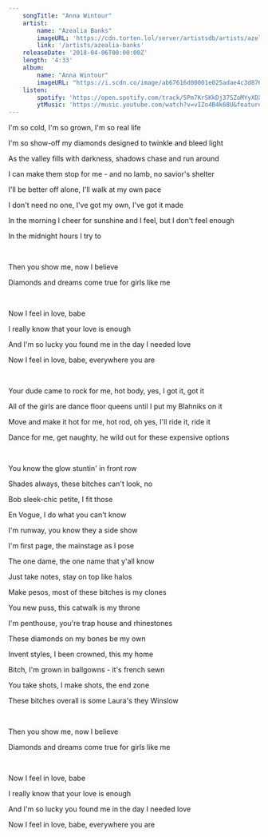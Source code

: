 ```yaml
---
    songTitle: "Anna Wintour"
    artist: 
        name: "Azealia Banks"
        imageURL: 'https://cdn.torten.lol/server/artistsdb/artists/azelia-banks.png'
        link: '/artists/azealia-banks'
    releaseDate: '2018-04-06T00:00:00Z'
    length: '4:33'
    album:
        name: "Anna Wintour"
        imageURL: "https://i.scdn.co/image/ab67616d00001e025adae4c3d876fed7c4952589"
    listen:
        spotify: 'https://open.spotify.com/track/5Pm7KrSKkDj37SZoMYyXDX'
        ytMusic: 'https://music.youtube.com/watch?v=vIZo4B4k68U&feature=gws_kp_track'
---
```


<p>I'm so cold, I'm so grown, I'm so real life</p>
<p>I'm so show-off my diamonds designed to twinkle and bleed light</p>
<p>As the valley fills with darkness, shadows chase and run around</p>
<p>I can make them stop for me - and no lamb, no savior's shelter</p>
<p>I'll be better off alone, I'll walk at my own pace</p>
<p>I don't need no one, I've got my own, I've got it made</p>
<p>In the morning I cheer for sunshine and I feel, but I don't feel enough</p>
<p>In the midnight hours I try to</p>
<br>
<p>Then you show me, now I believe</p>
<p>Diamonds and dreams come true for girls like me</p>
<br>
<p>Now I feel in love, babe</p>
<p>I really know that your love is enough</p>
<p>And I'm so lucky you found me in the day I needed love</p>
<p>Now I feel in love, babe, everywhere you are</p>
<br>
<p>Your dude came to rock for me, hot body, yes, I got it, got it</p>
<p>All of the girls are dance floor queens until I put my Blahniks on it</p>
<p>Move and make it hot for me, hot rod, oh yes, I'll ride it, ride it</p>
<p>Dance for me, get naughty, he wild out for these expensive options</p>
<br>
<p>You know the glow stuntin' in front row</p>
<p>Shades always, these bitches can't look, no</p>
<p>Bob sleek-chic petite, I fit those</p>
<p>En Vogue, I do what you can't know</p>
<p>I'm runway, you know they a side show</p>
<p>I'm first page, the mainstage as I pose</p>
<p>The one dame, the one name that y'all know</p>
<p>Just take notes, stay on top like halos</p>
<p>Make pesos, most of these bitches is my clones</p>
<p>You new puss, this catwalk is my throne</p>
<p>I'm penthouse, you're trap house and rhinestones</p>
<p>These diamonds on my bones be my own</p>
<p>Invent styles, I been crowned, this my home</p>
<p>Bitch, I'm grown in ballgowns - it's french sewn</p>
<p>You take shots, I make shots, the end zone</p>
<p>These bitches overall is some Laura's they Winslow</p>
<br>
<p>Then you show me, now I believe</p>
<p>Diamonds and dreams come true for girls like me</p>
<br>
<p>Now I feel in love, babe</p>
<p>I really know that your love is enough</p>
<p>And I'm so lucky you found me in the day I needed love</p>
<p>Now I feel in love, babe, everywhere you are</p>